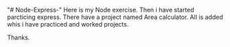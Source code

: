 "# Node-Express-" 
Here is my Node exercise.
Then i have started parcticing express.
There have a project named Area calculator.
All is added whis i have practiced and worked projects.

Thanks.
